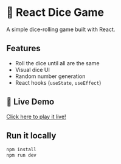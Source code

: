 # 🎲 React Dice Game

A simple dice-rolling game built with React.

## Features

- Roll the dice until all are the same
- Visual dice UI
- Random number generation
- React hooks (`useState`, `useEffect`)

## 🔗 Live Demo
[Click here to play it live!](https://react-dice-app.vercel.app)

## Run it locally

```bash
npm install
npm run dev
